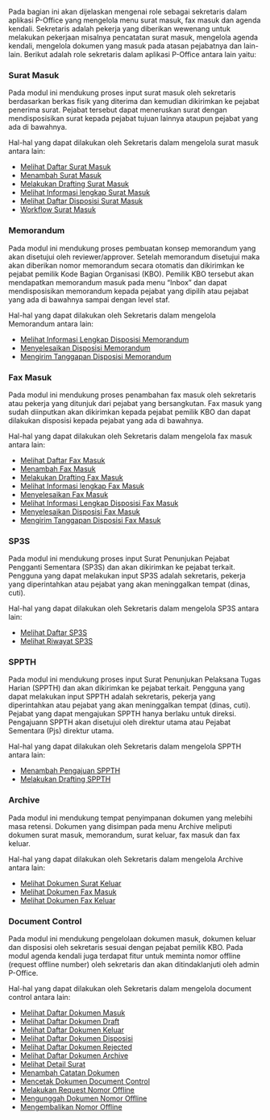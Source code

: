 Pada bagian ini akan dijelaskan mengenai role sebagai sekretaris dalam aplikasi P-Office yang mengelola menu surat masuk, fax masuk dan agenda kendali. Sekretaris adalah pekerja yang diberikan wewenang untuk melakukan pekerjaan misalnya pencatatan surat masuk, mengelola agenda kendali, mengelola dokumen yang masuk pada atasan pejabatnya dan lain-lain. 
Berikut adalah role sekretaris dalam aplikasi P-Office antara lain yaitu:

### **Surat Masuk**

Pada modul ini mendukung proses input surat masuk oleh sekretaris berdasarkan berkas fisik yang diterima dan kemudian dikirimkan ke pejabat penerima surat. Pejabat tersebut dapat meneruskan surat dengan mendisposisikan surat kepada pejabat tujuan lainnya ataupun pejabat yang ada di bawahnya.

Hal-hal yang dapat dilakukan oleh Sekretaris dalam mengelola surat masuk antara lain: 

- [Melihat Daftar Surat Masuk]()
- [Menambah Surat Masuk]()
- [Melakukan Drafting Surat Masuk]()
- [Melihat Informasi lengkap Surat Masuk]()
- [Melihat Daftar Disposisi Surat Masuk]()
- [Workflow Surat Masuk]()


### **Memorandum**

Pada modul ini mendukung proses pembuatan konsep memorandum yang akan disetujui oleh reviewer/approver. Setelah memorandum disetujui maka akan diberikan nomor memorandum secara otomatis dan dikirimkan ke pejabat pemilik Kode Bagian Organisasi (KBO). Pemilik KBO tersebut akan mendapatkan memorandum masuk pada menu “Inbox” dan dapat mendisposisikan memorandum kepada pejabat yang dipilih atau pejabat yang ada di bawahnya sampai dengan level staf. 

Hal-hal yang dapat dilakukan oleh Sekretaris dalam mengelola Memorandum antara lain: 

- [Melihat Informasi Lengkap Disposisi Memorandum]()
- [Menyelesaikan Disposisi Memorandum]()
- [Mengirim Tanggapan Disposisi Memorandum]()

### **Fax Masuk**

Pada modul ini mendukung proses penambahan fax masuk oleh sekretaris atau pekerja yang ditunjuk dari pejabat yang bersangkutan. Fax masuk yang sudah diinputkan akan dikirimkan kepada pejabat pemilik KBO dan dapat dilakukan disposisi kepada pejabat yang ada di bawahnya.

Hal-hal yang dapat dilakukan oleh Sekretaris dalam mengelola fax masuk antara lain:

- [Melihat Daftar Fax Masuk]()
- [Menambah Fax Masuk]()
- [Melakukan Drafting Fax Masuk]()
- [Melihat Informasi lengkap Fax Masuk]()
- [Menyelesaikan Fax Masuk]()
- [Melihat Informasi Lengkap Disposisi Fax Masuk]()
- [Menyelesaikan Disposisi Fax Masuk]()
- [Mengirim Tanggapan Disposisi Fax Masuk]()

### **SP3S**

Pada modul ini mendukung proses input Surat Penunjukan Pejabat Pengganti Sementara (SP3S) dan akan dikirimkan ke pejabat terkait. Pengguna yang dapat melakukan input SP3S adalah sekretaris, pekerja yang diperintahkan atau pejabat yang akan meninggalkan tempat (dinas, cuti).

Hal-hal yang dapat dilakukan oleh Sekretaris dalam mengelola SP3S antara lain:

- [Melihat Daftar SP3S]()
- [Melihat Riwayat SP3S]()

### **SPPTH**

Pada modul ini mendukung proses input Surat Penunjukan Pelaksana Tugas Harian (SPPTH) dan akan dikirimkan ke pejabat terkait. Pengguna yang dapat melakukan input SPPTH adalah sekretaris, pekerja yang diperintahkan atau pejabat yang akan meninggalkan tempat (dinas, cuti). Pejabat yang dapat mengajukan SPPTH hanya berlaku untuk direksi. Pengajuann SPPTH akan disetujui oleh direktur utama atau Pejabat Sementara (Pjs) direktur utama.

Hal-hal yang dapat dilakukan oleh Sekretaris dalam mengelola SPPTH antara lain:

- [Menambah Pengajuan SPPTH]()
- [Melakukan Drafting SPPTH]()

### **Archive**

Pada modul ini mendukung tempat penyimpanan dokumen yang melebihi masa retensi. Dokumen yang disimpan pada menu Archive meliputi dokumen surat masuk, memorandum, surat keluar, fax masuk dan fax keluar.

Hal-hal yang dapat dilakukan oleh Sekretaris dalam mengelola Archive antara lain:
- [Melihat Dokumen Surat Keluar]()
- [Melihat Dokumen Fax Masuk]()
- [Melihat Dokumen Fax Keluar]()

### **Document Control** 

Pada modul ini mendukung pengelolaan dokumen masuk, dokumen keluar dan disposisi oleh sekretaris sesuai dengan pejabat pemilik KBO. Pada modul agenda kendali juga terdapat fitur untuk meminta nomor offline (request offline number) oleh sekretaris dan akan ditindaklanjuti oleh admin P-Office.

Hal-hal yang dapat dilakukan oleh Sekretaris dalam mengelola document control antara lain:

- [Melihat Daftar Dokumen Masuk]()
- [Melihat Daftar Dokumen Draft]()
- [Melihat Daftar Dokumen Keluar]()
- [Melihat Daftar Dokumen Disposisi]()
- [Melihat Daftar Dokumen Rejected]()
- [Melihat Daftar Dokumen Archive]()
- [Melihat Detail Surat]()
- [Menambah Catatan Dokumen]()
- [Mencetak Dokumen Document Control]()
- [Melakukan Request Nomor Offline]()
- [Mengunggah Dokumen Nomor Offline]()
- [Mengembalikan Nomor Offline]()
